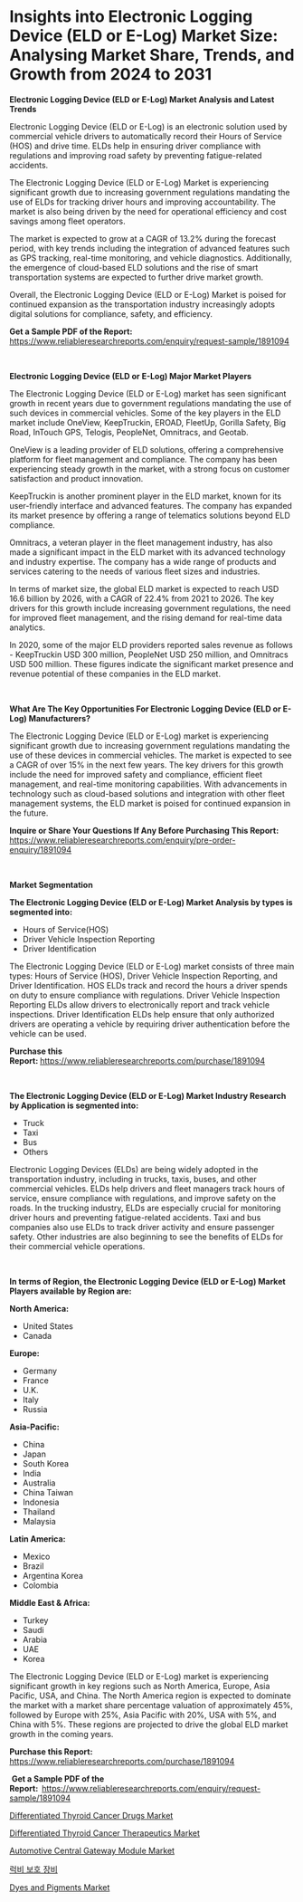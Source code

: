 <p><h1>Insights into Electronic Logging Device (ELD or E-Log) Market Size: Analysing Market Share, Trends, and Growth from 2024 to 2031</h1></p><p><strong>Electronic Logging Device (ELD or E-Log) Market Analysis and Latest Trends</strong></p>
<p><p>Electronic Logging Device (ELD or E-Log) is an electronic solution used by commercial vehicle drivers to automatically record their Hours of Service (HOS) and drive time. ELDs help in ensuring driver compliance with regulations and improving road safety by preventing fatigue-related accidents.</p><p>The Electronic Logging Device (ELD or E-Log) Market is experiencing significant growth due to increasing government regulations mandating the use of ELDs for tracking driver hours and improving accountability. The market is also being driven by the need for operational efficiency and cost savings among fleet operators.</p><p>The market is expected to grow at a CAGR of 13.2% during the forecast period, with key trends including the integration of advanced features such as GPS tracking, real-time monitoring, and vehicle diagnostics. Additionally, the emergence of cloud-based ELD solutions and the rise of smart transportation systems are expected to further drive market growth.</p><p>Overall, the Electronic Logging Device (ELD or E-Log) Market is poised for continued expansion as the transportation industry increasingly adopts digital solutions for compliance, safety, and efficiency.</p></p>
<p><strong>Get a Sample PDF of the Report:&nbsp;</strong> <a href="https://www.reliableresearchreports.com/enquiry/request-sample/1891094">https://www.reliableresearchreports.com/enquiry/request-sample/1891094</a></p>
<p>&nbsp;</p>
<p><strong>Electronic Logging Device (ELD or E-Log) Major Market Players</strong></p>
<p><p>The Electronic Logging Device (ELD or E-Log) market has seen significant growth in recent years due to government regulations mandating the use of such devices in commercial vehicles. Some of the key players in the ELD market include OneView, KeepTruckin, EROAD, FleetUp, Gorilla Safety, Big Road, InTouch GPS, Telogis, PeopleNet, Omnitracs, and Geotab.</p><p>OneView is a leading provider of ELD solutions, offering a comprehensive platform for fleet management and compliance. The company has been experiencing steady growth in the market, with a strong focus on customer satisfaction and product innovation.</p><p>KeepTruckin is another prominent player in the ELD market, known for its user-friendly interface and advanced features. The company has expanded its market presence by offering a range of telematics solutions beyond ELD compliance.</p><p>Omnitracs, a veteran player in the fleet management industry, has also made a significant impact in the ELD market with its advanced technology and industry expertise. The company has a wide range of products and services catering to the needs of various fleet sizes and industries.</p><p>In terms of market size, the global ELD market is expected to reach USD 16.6 billion by 2026, with a CAGR of 22.4% from 2021 to 2026. The key drivers for this growth include increasing government regulations, the need for improved fleet management, and the rising demand for real-time data analytics.</p><p>In 2020, some of the major ELD providers reported sales revenue as follows - KeepTruckin USD 300 million, PeopleNet USD 250 million, and Omnitracs USD 500 million. These figures indicate the significant market presence and revenue potential of these companies in the ELD market.</p></p>
<p>&nbsp;</p>
<p><strong>What Are The Key Opportunities For Electronic Logging Device (ELD or E-Log) Manufacturers?</strong></p>
<p><p>The Electronic Logging Device (ELD or E-Log) market is experiencing significant growth due to increasing government regulations mandating the use of these devices in commercial vehicles. The market is expected to see a CAGR of over 15% in the next few years. The key drivers for this growth include the need for improved safety and compliance, efficient fleet management, and real-time monitoring capabilities. With advancements in technology such as cloud-based solutions and integration with other fleet management systems, the ELD market is poised for continued expansion in the future.</p></p>
<p><strong>Inquire or Share Your Questions If Any Before Purchasing This Report:</strong> <a href="https://www.reliableresearchreports.com/enquiry/pre-order-enquiry/1891094">https://www.reliableresearchreports.com/enquiry/pre-order-enquiry/1891094</a></p>
<p>&nbsp;</p>
<p><strong>Market Segmentation</strong></p>
<p><strong>The Electronic Logging Device (ELD or E-Log) Market Analysis by types is segmented into:</strong></p>
<p><ul><li>Hours of Service(HOS)</li><li>Driver Vehicle Inspection Reporting</li><li>Driver Identification</li></ul></p>
<p><p>The Electronic Logging Device (ELD or E-Log) market consists of three main types: Hours of Service (HOS), Driver Vehicle Inspection Reporting, and Driver Identification. HOS ELDs track and record the hours a driver spends on duty to ensure compliance with regulations. Driver Vehicle Inspection Reporting ELDs allow drivers to electronically report and track vehicle inspections. Driver Identification ELDs help ensure that only authorized drivers are operating a vehicle by requiring driver authentication before the vehicle can be used.</p></p>
<p><strong>Purchase this Report:&nbsp;</strong><a href="https://www.reliableresearchreports.com/purchase/1891094">https://www.reliableresearchreports.com/purchase/1891094</a></p>
<p>&nbsp;</p>
<p><strong>The Electronic Logging Device (ELD or E-Log) Market Industry Research by Application is segmented into:</strong></p>
<p><ul><li>Truck</li><li>Taxi</li><li>Bus</li><li>Others</li></ul></p>
<p><p>Electronic Logging Devices (ELDs) are being widely adopted in the transportation industry, including in trucks, taxis, buses, and other commercial vehicles. ELDs help drivers and fleet managers track hours of service, ensure compliance with regulations, and improve safety on the roads. In the trucking industry, ELDs are especially crucial for monitoring driver hours and preventing fatigue-related accidents. Taxi and bus companies also use ELDs to track driver activity and ensure passenger safety. Other industries are also beginning to see the benefits of ELDs for their commercial vehicle operations.</p></p>
<p>&nbsp;</p>
<p><strong>In terms of Region, the Electronic Logging Device (ELD or E-Log) Market Players available by Region are:</strong></p>
<p>
    <p> <strong> North America: </strong>
        <ul>
            <li>United States</li>
            <li>Canada</li>
        </ul>
        </p> 
    <p> <strong> Europe: </strong>
        <ul>
            <li>Germany</li>
            <li>France</li>
            <li>U.K.</li>
            <li>Italy</li>
            <li>Russia</li>
        </ul>
        </p> 
    <p> <strong> Asia-Pacific: </strong>
        <ul>
            <li>China</li>
            <li>Japan</li>
            <li>South Korea</li>
            <li>India</li>
            <li>Australia</li>
            <li>China Taiwan</li>
            <li>Indonesia</li>
            <li>Thailand</li>
            <li>Malaysia</li>
        </ul>
        </p> 
    <p> <strong> Latin America: </strong>
        <ul>
            <li>Mexico</li>
            <li>Brazil</li>
            <li>Argentina Korea</li>
            <li>Colombia</li>
        </ul>
        </p> 
    <p> <strong> Middle East & Africa: </strong>
        <ul>
            <li>Turkey</li>
            <li>Saudi</li>
            <li>Arabia</li>
            <li>UAE</li>
            <li>Korea</li>
        </ul>
    </p>
    </p>
<p><p>The Electronic Logging Device (ELD or E-Log) market is experiencing significant growth in key regions such as North America, Europe, Asia Pacific, USA, and China. The North America region is expected to dominate the market with a market share percentage valuation of approximately 45%, followed by Europe with 25%, Asia Pacific with 20%, USA with 5%, and China with 5%. These regions are projected to drive the global ELD market growth in the coming years.</p></p>
<p><strong>Purchase this Report: </strong><a href="https://www.reliableresearchreports.com/purchase/1891094">https://www.reliableresearchreports.com/purchase/1891094</a></p>
<p>&nbsp;<strong>Get a Sample PDF of the Report:&nbsp;&nbsp;</strong><a href="https://www.reliableresearchreports.com/enquiry/request-sample/1891094">https://www.reliableresearchreports.com/enquiry/request-sample/1891094</a></p>
<p><strong></strong></p>
<p><p><a href="https://metal-farmhouse-e95.notion.site/Differentiated-Thyroid-Cancer-Drugs-Market-Size-Growing-and-Forecasted-for-period-from-2024-2031-a-06ae261dab87497ea2f8d9498a6c0d8e">Differentiated Thyroid Cancer Drugs Market</a></p><p><a href="https://extreme-scabiosa-c81.notion.site/Differentiated-Thyroid-Cancer-Therapeutics-Market-Research-Report-Unlocks-Analysis-on-the-Market-Fin-083fc04f09c946bf8a0d111e9b39a89d">Differentiated Thyroid Cancer Therapeutics Market</a></p><p><a href="https://view.publitas.com/reportprime-1/automotive-central-gateway-module-market-size-share-trends-analysis-report-by-application-regional-outlook-competitive-strategies-and-segment-forecasts-2024-2031/">Automotive Central Gateway Module Market</a></p><p><a href="https://medium.com/@maeva.fluchaire/%EB%9F%AD%EB%B9%84-%EB%B3%B4%ED%98%B8-%EC%9E%A5%EB%B9%84-%EC%8B%9C%EC%9E%A5-%EA%B7%9C%EB%AA%A8-%EB%B0%8F-%EC%8B%9C%EC%9E%A5-%EB%8F%99%ED%96%A5-%EC%A0%84%EC%B2%B4-%EC%82%B0%EC%97%85-%EA%B0%9C%EC%9A%94-2024%EB%85%84%EB%B6%80%ED%84%B0-2031%EB%85%84-edff9a104f7a">럭비 보호 장비</a></p><p><a href="https://view.publitas.com/reportprime-1/dyes-and-pigments-market-offer-valuable-insights-into-market-size-market-share-market-trends-and-projections-spanning-from-2024-to-2031/">Dyes and Pigments Market</a></p></p>